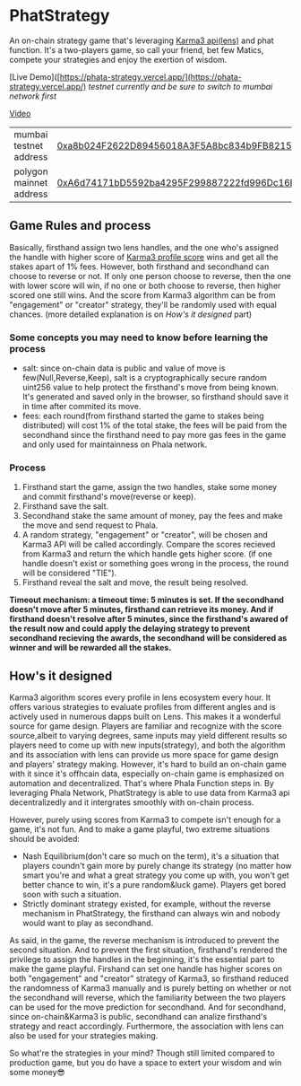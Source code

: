# PhatStrategy
An on-chain strategy game that's leveraging [Karma3 api(lens)](https://openapi.lens.k3l.io/) and phat function. It's a two-players game, so call your friend, bet few Matics, compete your strategies and enjoy the exertion of wisdom.

[Live Demo]([https://phata-strategy.vercel.app/](https://phata-strategy.vercel.app/) *testnet currently and be sure to switch to mumbai network first*

[Video](https://www.youtube.com/watch?v=WrLH3gKIidQ)

|||
|-|-|
|mumbai testnet address|[0xa8b024F2622D89456018A3F5A8bc834b9FB8215E](https://mumbai.polygonscan.com/address/0xa8b024f2622d89456018a3f5a8bc834b9fb8215e)|
|polygon mainnet address|[0xA6d74171bD5592ba4295F299887222fd996Dc16E](https://polygonscan.com/address/0xa6d74171bd5592ba4295f299887222fd996dc16e)|

## Game Rules and process
Basically, firsthand assign two lens handles, and the one who's assigned the handle with higher score of [Karma3 profile score](https://docs.karma3labs.com/decentralized-social/lens-protocol) wins and get all the stakes apart of 1% fees. However, both firsthand and secondhand can choose to reverse or not. If only one person choose to reverse, then the one with lower score will win, if no one or both choose to reverse, then higher scored one still wins. And the score from Karma3 algorithm can be from "engagement" or "creator" strategy, they'll be randomly used with equal chances. (more detailed explanation is on *How's it designed* part)

### Some concepts you may need to know before learning the process
- salt: since on-chain data is public and value of move is few(Null,Reverse,Keep), salt is a cryptographically secure random uint256 value to help protect the firsthand's move from being known. It's generated and saved only in the browser, so firsthand should save it in time after commited its move.
- fees: each round(from firsthand started the game to stakes being distributed) will cost 1% of the total stake, the fees will be paid from the secondhand since the firsthand need to pay more gas fees in the game and only used for maintainness on Phala network.

### Process
1. Firsthand start the game, assign the two handles, stake some money and commit firsthand's move(reverse or keep).
2. Firsthand save the salt.
3. Secondhand stake the same amount of money, pay the fees and make the move and send request to Phala.
4. A random strategy, "engagement" or "creator", will be chosen and Karma3 API will be called accordingly. Compare the scores recieved from Karma3 and return the which handle gets higher score. (if one handle doesn't exist or something goes wrong in the process, the round will be considered "TIE").
5. Firsthand reveal the salt and move, the result being resolved.

**Timeout mechanism: a timeout time: 5 minutes is set. If the secondhand doesn't move after 5 minutes, firsthand can retrieve its money. And if firsthand doesn't resolve after 5 minutes, since the firsthand's awared of the result now and could apply the delaying strategy to prevent secondhand recieving the awards, the secondhand will be considered as winner and will be rewarded all the stakes.**

## How's it designed
Karma3 algorithm scores every profile in lens ecosystem every hour. It offers various strategies to evaluate profiles from different angles and is actively used in numerous dapps built on Lens. This makes it a wonderful source for game design. Players are familiar and recognize with the score source,albeit to varying degrees, same inputs may yield different results so players need to come up with new inputs(strategy), and both the algorithm and its association with lens can provide us more space for game design and players' strategy making. However, it's hard to build an on-chain game with it since it's offhcain data, especially on-chain game is emphasized on automation and decentralized. That's where Phala Function steps in. By leveraging Phala Network, PhatStrategy is able to use data from Karma3 api decentralizedly and it intergrates smoothly with on-chain process.

However, purely using scores from Karma3 to compete isn't enough for a game, it's not fun. And to make a game playful, two extreme situations should be avoided:

* Nash Equilibrium(don't care so much on the term), it's a situation that players coundn't gain more by purely change its strategy (no matter how smart you're and what a great strategy you come up with, you won't get better chance to win, it's a pure random&luck game). Players get bored soon with such a situation.
* Strictly dominant strategy existed, for example, without the reverse mechanism in PhatStrategy, the firsthand can always win and nobody would want to play as secondhand.

As said, in the game, the reverse mechanism is introduced to prevent the second situation. And to prevent the first situation, firsthand's rendered the privilege to assign the handles in the beginning, it's the essential part to make the game playful. Firshand can set one handle has higher scores on both "engagement" and "creator" strategy of Karma3, so firsthand reduced the randomness of Karma3 manually and is purely betting on whether or not the secondhand will reverse, which the familiarity between the two players can be used for the move prediction for secondhand. And for secondhand, since on-chain&Karma3 is public, secondhand can analize firsthand's strategy and react accordingly. Furthermore, the association with lens can also be used for your strategies making. 

So what're the strategies in your mind? Though still limited compared to production game, but you do have a space to extert your wisdom and win some money😎

